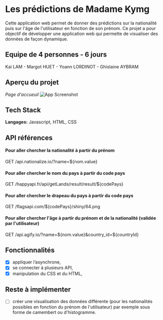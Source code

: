 # Les prédictions de Madame Kymg

Cette application web permet de donner des prédictions sur la nationalité puis sur l'âge de l'utilisateur en fonction de son prénom. 
Ce projet a pour objectif de développer une application web qui permette de visualiser des données de façon dynamique.

## Equipe de 4 personnes - 6 jours

Kai LAM - Margot HUET - Yoann LORDINOT - Ghislaine AYBRAM

## Aperçu du projet

*Page d'accueuil*
![App Screenshot](/screen/)

## Tech Stack

**Langages:** Javascript, HTML, CSS

## API références

#### Pour aller chercher la nationalité à partir du prénom
GET /api.nationalize.io/?name=${nom.value}

#### Pour aller chercher le nom du pays à partir du code pays
GET /happyapi.fr/api/getLands/result/result/${codePays}

#### Pour aller chercher le drapeau du pays à partir du code pays
GET /flagsapi.com/${codePays}/shiny/64.png

#### Pour aller chercher l'âge à partir du prénom et de la nationalité (validée par l'utilisateur)
GET /api.agify.io/?name=${nom.value}&country_id=${countryId}

## Fonctionnalités
- [x] appliquer l’asynchrone,
- [x] se connecter à plusieurs API,
- [x] manipulation du CSS et du HTML,
  
## Reste à implémenter
- [ ] créer une visualisation des données différente (pour les nationalités possibles en fonction du prénom de l'utilisateur) par exemple sous forme de camembert ou d'histogramme.



